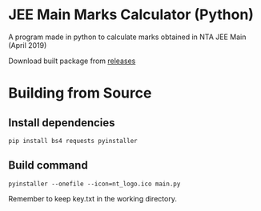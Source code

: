 # JEE Main Marks Calculator (Python)
A program made in python to calculate marks obtained in NTA JEE Main (April 2019)

Download built package from [releases](/../../releases)

# Building from Source

## Install dependencies
`pip install bs4 requests pyinstaller`

## Build command
`pyinstaller --onefile --icon=nt_logo.ico main.py`

Remember to keep key.txt in the working directory.
